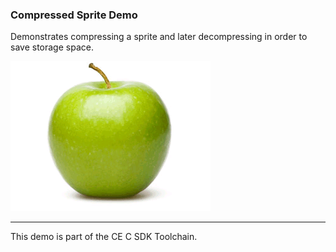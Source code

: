 ### Compressed Sprite Demo

Demonstrates compressing a sprite and later decompressing in order to save
storage space.

![Screenshot](screenshot.png)

---

This demo is part of the CE C SDK Toolchain.

